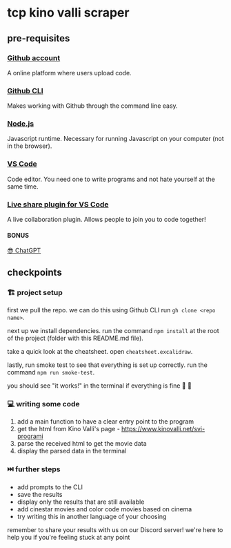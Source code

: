 # tcp kino valli scraper

## pre-requisites

### [Github account](https://github.com/)

A online platform where users upload code. 

### [Github CLI](https://cli.github.com/)

Makes working with Github through the command line easy.

### [Node.js](https://nodejs.org/en)

Javascript runtime. Necessary for running Javascript on your computer (not in the browser).

### [VS Code](https://code.visualstudio.com/)

Code editor. You need one to write programs and not hate yourself at the same time.

### [Live share plugin for VS Code](https://visualstudio.microsoft.com/services/live-share/)

A live collaboration plugin. Allows people to join you to code together!

#### **BONUS** 
[😎 ChatGPT](https://chat.openai.com/)

## checkpoints

### **🏗️ project setup**
first we pull the repo. we can do this using Github CLI run `gh clone <repo name>`. 

next up we install dependencies. run the command `npm install` at the root of the project (folder with this README.md file). 

take a quick look at the cheatsheet. open `cheatsheet.excalidraw`. 

lastly, run smoke test to see that everything is set up correctly. run the command `npm run smoke-test`.

you should see "it works!" in the terminal if everything is fine 🥳 👯

### **💻 writing some code**

1. add a main function to have a clear entry point to the program
2. get the html from Kino Valli's page - https://www.kinovalli.net/svi-programi
3. parse the received html to get the movie data
4. display the parsed data in the terminal

### **⏭️ further steps**

- add prompts to the CLI
- save the results
- display only the results that are still available
- add cinestar movies and color code movies based on cinema
- try writing this in another language of your choosing

remember to share your results with us on our Discord server! we're here to help you if you're feeling stuck at any point